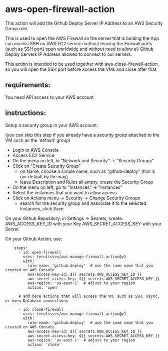 # aws-open-firewall-action

This action will add the Github Deploy Server IP Address to an AWS Security Group rule.

This is used to open the AWS Firewall so the server that is buiding the App can access SSH on AWS EC2 servers without leaving the Firewall ports (such as SSH port) open worldwide and without need to allow all Github Deploy Servers IP Address allowed to connect to our servers.

This action is intended to be used together with aws-close-firewall-action, so you will open the SSH port before access the VMs and close after that.

## requirements:

You need API access to your AWS account

## instructions:

Setup a security group in your AWS account:

(you can skip this step if you already have a security group attached to the VM such as the 'default' group)
- Login to AWS Console
- Access EC2 Service
- On the menu on left, in "Network and Security" -> "Security Groups"
- Click on "Create Security Group"
  - on Name, choose a simple name, such as "github-deploy" (this is our default by the way)
  - leave Description and Rules all empty, create the Security Group
- On the menu on left, go to "Instances" -> "Instances"
- Select the instances that you want to allow access
- Click on Actions menu -> Security -> Change Security Groups
  - search for the security group and Associate it to the selected Instances, click Save

On your Github Repository, in Settings -> Secrets, create:
AWS_ACCESS_KEY_ID with your Key
AWS_SECRET_ACCESS_KEY with your Secret

On your Github Action, use:

```
    steps:
      - id: open-firewall
        uses: ferulisses/aws-manage-firewall-action@v1
        with:
          rule-name: 'github-deploy'  # use the same name that you created on AWS Console
          aws-access-key-id: ${{ secrets.AWS_ACCESS_KEY_ID }}
          aws-secret-access-key: ${{ secrets.AWS_SECRET_ACCESS_KEY }}
          aws-region: 'us-east-1'  # adjust to your region 
          action: 'open'
          
      # add here actions that will access the VM, such as SSH, Rsync, or even Database connections
      
      - id: close-firewall
        uses: ferulisses/aws-manage-firewall-action@v1
        with:
          rule-name: 'github-deploy'  # use the same name that you created on AWS Console
          aws-access-key-id: ${{ secrets.AWS_ACCESS_KEY_ID }}
          aws-secret-access-key: ${{ secrets.AWS_SECRET_ACCESS_KEY }}
          aws-region: 'us-east-1'  # adjust to your region 
          action: 'close'
      
```
